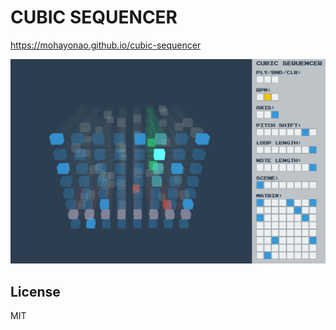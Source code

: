 # CUBIC SEQUENCER

https://mohayonao.github.io/cubic-sequencer

![screen](assets/screen.png)

## License

MIT
